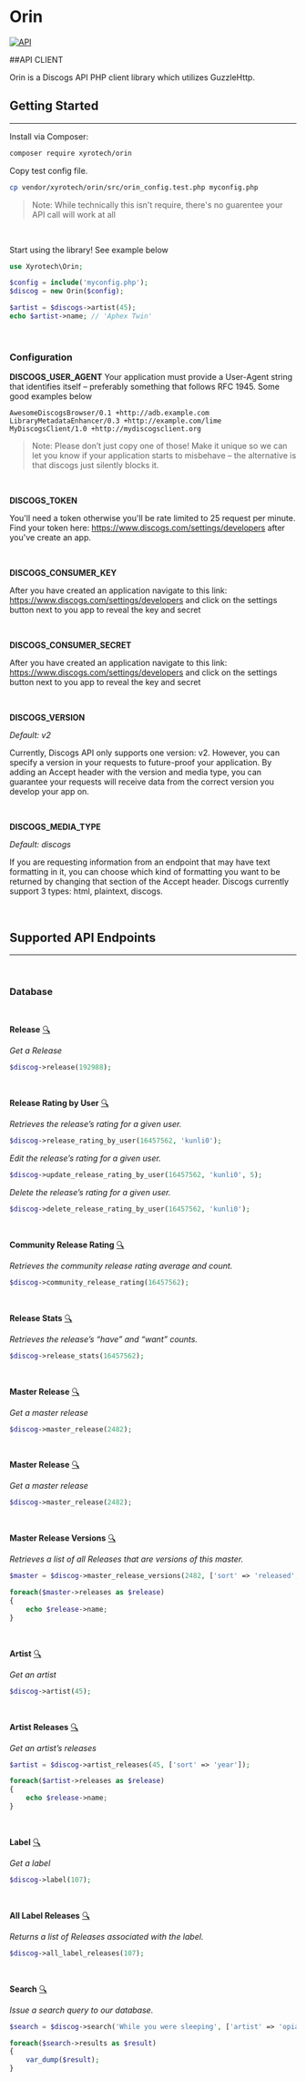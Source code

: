 # Orin

[![API](https://www.discogs.com/images/discogs-white.png)](https://www.discogs.com/developers) 

##API CLIENT

Orin is a Discogs API PHP client library which utilizes GuzzleHttp.

## Getting Started
***
Install via Composer:
```sh
composer require xyrotech/orin
```

Copy test config file.
```sh
cp vendor/xyrotech/orin/src/orin_config.test.php myconfig.php
```
> Note: While technically this isn't require, there's no guarentee your API call will work at all

<br/>

Start using the library! See example below
```php
use Xyrotech\Orin;

$config = include('myconfig.php');
$discog = new Orin($config);

$artist = $discogs->artist(45);
echo $artist->name; // 'Aphex Twin'
```

<br/>

### Configuration
**DISCOGS_USER_AGENT**
Your application must provide a User-Agent string that identifies itself – preferably something that follows RFC 1945. Some good examples below
```
AwesomeDiscogsBrowser/0.1 +http://adb.example.com
LibraryMetadataEnhancer/0.3 +http://example.com/lime
MyDiscogsClient/1.0 +http://mydiscogsclient.org
```
> Note: Please don’t just copy one of those! Make it unique so we can let you know if your application starts to misbehave – the alternative is that discogs just silently blocks it.

<br/>

**DISCOGS_TOKEN**

You'll need a token otherwise you'll be rate limited to 25 request per minute. Find your token here: https://www.discogs.com/settings/developers after you've create an app.

<br/>

**DISCOGS_CONSUMER_KEY**

After you have created an application  navigate to this link: https://www.discogs.com/settings/developers and click on the settings button next to you app to reveal the key and secret

<br/>

**DISCOGS_CONSUMER_SECRET**

After you have created an application  navigate to this link: https://www.discogs.com/settings/developers and click on the settings button next to you app to reveal the key and secret

<br/>

**DISCOGS_VERSION**

*Default: v2*

Currently, Discogs API only supports one version: v2. However, you can specify a version in your requests to future-proof your application. By adding an Accept header with the version and media type, you can guarantee your requests will receive data from the correct version you develop your app on.

<br/>

**DISCOGS_MEDIA_TYPE**

*Default: discogs*

If you are requesting information from an endpoint that may have text formatting in it, you can choose which kind of formatting you want to be returned by changing that section of the Accept header. Discogs currently support 3 types: html, plaintext, discogs.

<br/>

## Supported API Endpoints
***

<br/>

### Database

<br/>

**Release** [:mag:](https://www.discogs.com/developers#page:database,header:database-release)

*Get a Release* 
```php
$discog->release(192988);
```

<br/>

**Release Rating by User** [:mag:](https://www.discogs.com/developers#page:database,header:database-release-rating-by-user)

*Retrieves the release’s rating for a given user.* 
```php
$discog->release_rating_by_user(16457562, 'kunli0');
```
*Edit the release’s rating for a given user.* 
```php
$discog->update_release_rating_by_user(16457562, 'kunli0', 5);
```
*Delete the release’s rating for a given user.* 
```php
$discog->delete_release_rating_by_user(16457562, 'kunli0');
```

<br/>

**Community Release Rating** [:mag:](https://www.discogs.com/developers#page:database,header:database-community-release-rating)

*Retrieves the community release rating average and count.* 
```php
$discog->community_release_rating(16457562);
```

<br/>

**Release Stats** [:mag:](https://www.discogs.com/developers#page:database,header:database-release-stats)

*Retrieves the release’s “have” and “want” counts.* 
```php
$discog->release_stats(16457562);
```

<br/>

**Master Release** [:mag:](https://www.discogs.com/developers#page:database,header:database-master-release)

*Get a master release* 
```php
$discog->master_release(2482);
```

<br/>

**Master Release** [:mag:](https://www.discogs.com/developers#page:database,header:database-master-release)

*Get a master release* 
```php
$discog->master_release(2482);
```

<br/>

**Master Release Versions** [:mag:](https://www.discogs.com/developers#page:database,header:database-master-release-versions)

*Retrieves a list of all Releases that are versions of this master.* 
```php
$master = $discog->master_release_versions(2482, ['sort' => 'released', 'sort_order' => 'desc']);

foreach($master->releases as $release)
{
    echo $release->name;
}
```

<br/>

**Artist** [:mag:](https://www.discogs.com/developers#page:database,header:database-artist-releases)

*Get an artist* 
```php
$discog->artist(45);
```

<br/>

**Artist Releases** [:mag:](https://www.discogs.com/developers#page:database,header:database-master-release-versions)

*Get an artist’s releases* 
```php
$artist = $discog->artist_releases(45, ['sort' => 'year']);

foreach($artist->releases as $release)
{
    echo $release->name;
}
```

<br/>

**Label** [:mag:](https://www.discogs.com/developers#page:database,header:database-label)

*Get a label* 
```php
$discog->label(107);
```

<br/>

**All Label Releases** [:mag:](https://www.discogs.com/developers#page:database,header:database-all-label-releases)

*Returns a list of Releases associated with the label.* 
```php
$discog->all_label_releases(107);
```

<br/>

**Search** [:mag:](https://www.discogs.com/developers#page:database,header:database-search)

*Issue a search query to our database.* 
```php
$search = $discog->search('While you were sleeping', ['artist' => 'opiate', 'type' => 'master');

foreach($search->results as $result)
{
    var_dump($result);
}
```
